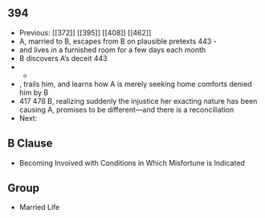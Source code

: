 ## 394
- Previous: [[372]] [[395]] [[408]] [[462]] 
- A, married to B, escapes from B on plausible pretexts 443 -
- and lives in a furnished room for a few days each month
- B discovers A’s deceit 443
- -
- , trails him, and learns how A is merely seeking home comforts denied him by B
- 417 478 B, realizing suddenly the injustice her exacting nature has been causing A, promises to be different—and there is a reconciliation
- Next: 

## B Clause
- Becoming Invoived with Conditions in Which Misfortune is Indicated

## Group
- Married Life

